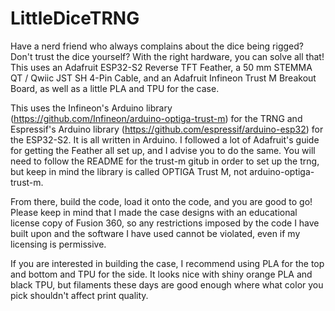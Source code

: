 # LittleDiceTRNG
Have a nerd friend who always complains about the dice being rigged? Don't trust the dice yourself? With the right hardware, you can solve all that! This uses an Adafruit ESP32-S2 Reverse TFT Feather, a 50 mm STEMMA QT / Qwiic JST SH 4-Pin Cable, and an Adafruit Infineon Trust M Breakout Board, as well as a little PLA and TPU for the case.

This uses the Infineon's Arduino library (https://github.com/Infineon/arduino-optiga-trust-m) for the TRNG and Espressif's Arduino library (https://github.com/espressif/arduino-esp32) for the ESP32-S2. It is all written in Arduino. I followed a lot of Adafruit's guide for getting the Feather all set up, and I advise you to do the same. You will need to follow the README for the trust-m gitub in order to set up the trng, but keep in mind the library is called OPTIGA Trust M, not arduino-optiga-trust-m.

From there, build the code, load it onto the code, and you are good to go! Please keep in mind that I made the case designs with an educational license copy of Fusion 360, so any restrictions imposed by the code I have built upon and the software I have used cannot be violated, even if my licensing is permissive.

If you are interested in building the case, I recommend using PLA for the top and bottom and TPU for the side. It looks nice with shiny orange PLA and black TPU, but filaments these days are good enough where what color you pick shouldn't affect print quality.
